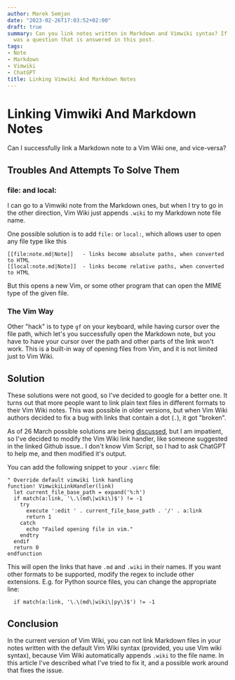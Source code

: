 ```yaml
---
author: Marek Semjan
date: "2023-02-26T17:03:52+02:00"
draft: true
summary: Can you link notes written in Markdown and Vimwiki syntax? If yes, how? This
  was a question that is answered in this post.
tags:
- Note
- Markdown
- Vimwiki
- ChatGPT
title: Linking Vimwiki And Markdown Notes
---
```

# Linking Vimwiki And Markdown Notes

Can I successfully link a Markdown note to a Vim Wiki one, and vice-versa?

## Troubles And Attempts To Solve Them

### file: and local:

I can go to a Vimwiki note from the Markdown ones, but when I try to go in the other direction, Vim Wiki just appends `.wiki` to my Markdown note file name.

One possible solution is to add `file:` or `local:`, which allows user to open any file type like this
```wiki
[[file:note.md|Note]]   - links become absolute paths, when converted to HTML
[[local:note.md|Note]]  - links become relative paths, when converted to HTML
```

But this opens a new Vim, or some other program that can open the MIME type of the given file.

### The Vim Way

Other "hack" is to type `gf` on your keyboard, while having cursor over the file path, which let's you successfully open the Markdown note, but you have to have your cursor over the path and other parts of the link won't work. This is a built-in way of opening files from Vim, and it is not limited just to Vim Wiki.

## Solution

These solutions were not good, so I've decided to google for a better one. It turns out that more people want to  link plain text files in different formats to their Vim Wiki notes. This was possible in older versions, but when Vim Wiki authors decided to fix a bug with links that contain a dot (`.`), it got "broken".

As of 26 March possible solutions are being [discussed](https://github.com/vimwiki/vimwiki/issues/1271
), but I am impatient, so I've decided to modify the Vim Wiki link handler, like someone suggested in the linked Github issue.. I don't know Vim Script, so I had to ask ChatGPT to help me, and then modified it's output.

You can add the following snippet to your `.vimrc` file:
```vim
" Override default vimwiki link handling
function! VimwikiLinkHandler(link)
  let current_file_base_path = expand('%:h')
  if match(a:link, '\.\(md\|wiki\)$') != -1
    try
      execute ':edit ' . current_file_base_path . '/' . a:link
      return 1
    catch
      echo "Failed opening file in vim."
    endtry
  endif
  return 0
endfunction
```

This will open the links that have `.md` and `.wiki` in their names. If you want other formats to be supported, modify the regex to include other extensions. E.g. for Python source files, you can change the appropriate line:
```vim
  if match(a:link, '\.\(md\|wiki\|py\)$') != -1
```

## Conclusion

In the current version of Vim Wiki, you can not link Markdown files in your notes written with the default Vim Wiki syntax (provided, you use Vim wiki syntax), because Vim Wiki automatically appends `.wiki` to the file name. In this article I've described what I've tried to fix it, and a possible work around that fixes the issue.
